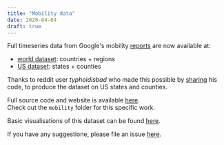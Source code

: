 ```yaml
---
title: "Mobility data"
date: 2020-04-04
draft: true
---
```


Full timeseries data from Google's mobility [reports](https://www.google.com/covid19/mobility/) are now available at:
- [world dataset](/mobility/world.json.gz): countries + regions
- [US dataset](/mobility/us.json.gz): states + counties

Thanks to reddit user _typhoidisbad_ who made this possible by [sharing]() his code, to produce the dataset on US states and counties.

Full source code and website is available [here](https://github.com/horaceg/covid19-analysis).  
Check out the `mobility` folder for this specific work.

Basic visualisations of this dataset can be found [here](https://github.com/horaceg/covid19-analysis/blob/master/mobility/viz.ipynb).

If you have any suggestione, please file an issue [here](https://github.com/horaceg/covid19-analysis/issues).
